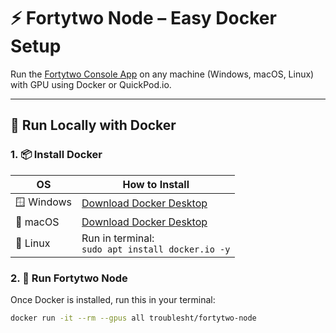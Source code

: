 # ⚡ Fortytwo Node – Easy Docker Setup

Run the [Fortytwo Console App](https://fortytwo.network) on any machine (Windows, macOS, Linux) with GPU using Docker or QuickPod.io.

---

## 🐳 Run Locally with Docker

### 1. 📦 Install Docker

| OS      | How to Install                                  |
|---------|--------------------------------------------------|
| 🪟 Windows | [Download Docker Desktop](https://www.docker.com/products/docker-desktop) |
| 🍎 macOS   | [Download Docker Desktop](https://www.docker.com/products/docker-desktop) |
| 🐧 Linux   | Run in terminal:<br>`sudo apt install docker.io -y` |

### 2. 🚀 Run Fortytwo Node

Once Docker is installed, run this in your terminal:

```bash
docker run -it --rm --gpus all troublesht/fortytwo-node






